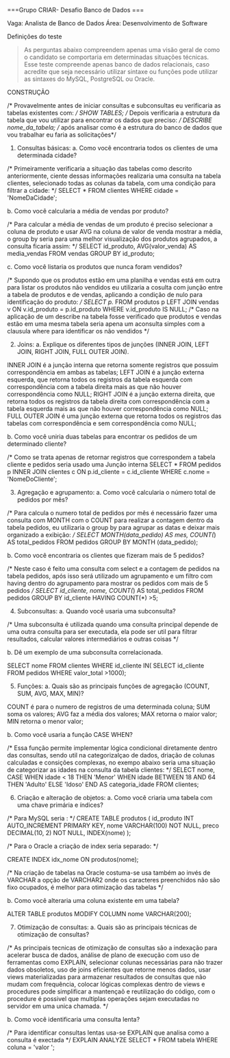 ===Grupo CRIAR- Desafio Banco de Dados ===
 
 Vaga: Analista de Banco de Dados
 Área: Desenvolvimento de Software

 Definições do teste
 > As perguntas abaixo compreendem apenas uma visão geral de como o candidato se
 comportaria em determinadas situações técnicas.
 > Esse teste compreende apenas banco de dados relacionais, caso acredite que seja
 necessário utilizar sintaxe ou funções pode utilizar as sintaxes do MySQL,
 PostgreSQL ou Oracle.

 CONSTRUÇÃO

/* Provavelmente antes de iniciar consultas e subconsultas eu verificaria as tabelas existentes com: */
SHOW TABLES;
/* Depois verificaria a estrutura da tabela que vou utilizar para encontrar os dados que preciso: */
DESCRIBE nome_da_tabela;
/* após analisar como é a estrutura do banco de dados que vou trabalhar eu faria as solicitações*/

1. Consultas básicas:
a. Como você encontraria todos os clientes de uma determinada cidade?

/* Primeiramente verificaria a situação das tabelas como descrito anteriormente, ciente dessas informações realizaria uma consulta na tabela clientes, selecionado todas as colunas da tabela, com uma condição para filtrar a cidade: */
SELECT * 
FROM clientes
WHERE cidade =  'NomeDaCidade';

b. Como você calcularia a média de vendas por produto?

/* Para calcular a média de vendas de um produto é preciso selecionar a coluna de produto e usar AVG na coluna de valor de venda mostrar a média, o group by seria para uma melhor visualização dos produtos agrupados, a consulta ficaria assim: */
SELECT id_produto, AVG(valor_venda) AS media_vendas
FROM vendas
GROUP BY id_produto;

c. Como você listaria os produtos que nunca foram vendidos?

/* Supondo que os produtos estão em uma planilha e vendas está em outra para listar os produtos não vendidos eu utilizaria a cosulta com junção entre a tabela de produtos e de vendas, aplicando a condição de nulo para identificação do produto: */
SELECT p.*
FROM produtos p LEFT JOIN vendas v ON v.id_produto = p.id_produto
WHERE v.id_produto IS NULL;
/* Caso na aplicação de um describe na tabela fosse verificado que produtos e vendas estão em uma mesma tabela seria apena um aconsulta simples com a clausula where para identificar os não vendidos */

2.  Joins:
a. Explique os diferentes tipos de junções (INNER JOIN, LEFT JOIN, RIGHT JOIN,
 FULL OUTER JOIN).

INNER JOIN é a junção interna que retorna somente registros que possuim correspondência em ambas as tabelas;
LEFT JOIN é a junção externa esquerda, que retorna todos os registros da tabela esquerda com correspondência com a tabela direita mais as que não houver correspondência  como NULL;
RIGHT JOIN é a junção externa direita, que retorna todos os registros da tabela direita com correspondência com a tabela esquerda mais as que não houver correspondência  como NULL;
FULL OUTER JOIN é uma junção externa que retorna todos os registros das tabelas com correspondência e sem correspondência como NULL;

 b. Como você uniria duas tabelas para encontrar os pedidos de um determinado
 cliente?

/* Como se trata apenas de retornar registros que correspondem a tabela cliente e pedidos seria usado uma Junção interna 
SELECT *
FROM pedidos p INNER JOIN clientes c ON p.id_cliente = c.id_cliente
WHERE c.nome = 'NomeDoCliente';

 3. Agregação e agrupamento:
a. Como você calcularia o número total de pedidos por mês?

/* Para calcula o numero total de pedidos por mês é necessário fazer uma consulta com MONTH com o COUNT para realizar a contagem dentro da tabela pedidos, eu utilizaria o group by para agrupar as datas e deixar mais organizado a exibição: */
SELECT MONTH(data_pedido) AS mes, COUNT(*) AS total_pedidos
FROM pedidos
GROUP BY MONTH (data_pedido);

 b. Como você encontraria os clientes que fizeram mais de 5 pedidos?

/* Neste caso é feito uma consulta com select e a contagem de pedidos na tabela pedidos, após isso será utilizado um agrupamento e um filtro com having dentro do agrupamento para mostrar os pedidos com mais de 5 pedidos */
SELECT id_cliente, nome, COUNT(*) AS total_pedidos 
FROM pedidos GROUP BY id_cliente HAVING COUNT(*) >5;

 4. Subconsultas:
a. Quando você usaria uma subconsulta?

/* Uma subconsulta é utilizada quando uma consulta principal depende de uma outra consulta para ser executada, ela pode ser util para filtrar resultados, calcular valores intermediários e outras coisas */

 b. Dê um exemplo de uma subconsulta correlacionada.

SELECT nome 
FROM clientes
WHERE id_cliente IN( 
SELECT id_cliente
FROM pedidos
WHERE valor_total >1000);

 5. Funções:
  a. Quais são as principais funções de agregação (COUNT, SUM, AVG, MAX, MIN)?

COUNT é para o numero de registros de uma determinada coluna;
SUM soma os valores;
AVG faz a média dos valores;
MAX retorna o maior valor;
MIN retorna o menor valor;

 b. Como você usaria a função CASE WHEN?

/*  Essa função permite implementar lógica condicional diretamente dentro das consultas, sendo util na categorizalçao de dados, driação de colunas calculadas e consições complexas,  no exempo abaixo seria uma situação de categorizar as idades na consulta da tabela clientes: */
SELECT nome,
	CASE 
		WHEN idade < 18 THEN 'Menor'
		WHEN idade BETWEEN 18 AND 64 THEN 'Adulto'
		ELSE 'Idoso'
	END AS categoria_idade
FROM clientes;

 6. Criação e alteração de objetos:
 a. Como você criaria uma tabela com uma chave primária e índices?

/* Para MySQL seria : */
CREATE TABLE produtos (
id_produto         INT AUTO_INCREMENT PRIMARY KEY,
nome                   VARCHAR(100) NOT NULL,
preco                   DECIMAL(10, 2) NOT NULL,
INDEX(nome)
);

/* Para o Oracle  a criação de index seria separado: */

CREATE INDEX idx_nome ON produtos(nome);

/* Na criação de tabelas na Oracle costuma-se usa também ao invés de VARCHAR a opção de VARCHAR2 onde os caracteres preenchidos não são fixo ocupados, é melhor para otimização das tabelas */

 b. Como você alteraria uma coluna existente em uma tabela?

ALTER TABLE produtos MODIFY COLUMN nome VARCHAR(200);

 7. Otimização de consultas:
 a. Quais são as principais técnicas de otimização de consultas?

/* As principais tecnicas de otimização de consultas são a indexação para acelerar busca de dados, análise de plano de execução com uso de ferramentas como EXPLAIN, selecionar colunas necessárias para não trazer dados obsoletos, uso de joins eficientes que retorne menos dados, usar views materializadas para armazenar resultados de consultas que não mudam com frequência, colocar lógicas complexas dentro de views e procedures pode simplificar a mantençaõ e reutilização do código, com o procedure é possivel que multiplas operações sejam executadas no servidor em uma unica chamada. */


 b. Como você identificaria uma consulta lenta?

/* Para identificar consultas lentas usa-se EXPLAIN que analisa como a consulta é exectada */
EXPLAIN ANALYZE SELECT * FROM tabela WHERE coluna = 'valor	';
